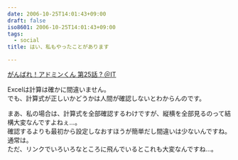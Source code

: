 ```yaml
---
date: 2006-10-25T14:01:43+09:00
draft: false
iso8601: 2006-10-25T14:01:43+09:00
tags:
  - social
title: はい、私もやったことがあります

---
```


[がんばれ！アドミンくん 第25話 ? ＠IT](http://www.atmarkit.co.jp/fwin2k/itpropower/admin-kun/025/adminkun025.html "がんばれ！アドミンくん 第25話 ? ＠IT")

Excelは計算は確かに間違いません。  
でも、計算式が正しいかどうかは人間が確認しないとわからんのです。

まあ、私の場合は、計算式を全部確認するわけですが、縦横を全部見るのって結構大変なんですよねぇ…。  
確認するよりも最初から設定しなおすほうが簡単だし間違いは少ないんですね。通常は。  
ただ、リンクでいろいろなところに飛んでいるとこれも大変なんですね…。

